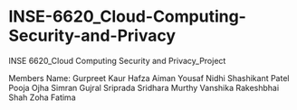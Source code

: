 # INSE-6620_Cloud-Computing-Security-and-Privacy
INSE 6620_Cloud Computing Security and Privacy_Project


Members Name:
Gurpreet Kaur
Hafza Aiman Yousaf
Nidhi Shashikant Patel
Pooja Ojha
Simran Gujral
Sriprada Sridhara Murthy
Vanshika Rakeshbhai Shah
Zoha Fatima

